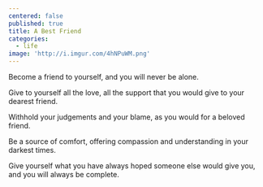 ```yaml
---
centered: false
published: true
title: A Best Friend
categories:
  - life
image: 'http://i.imgur.com/4hNPuWM.png'
---
```

Become a friend to yourself,
and you will never be alone.

Give to yourself
all the love,
all the support
that you would give
to your dearest friend.

Withhold your judgements
and your blame,
as you would
for a beloved friend.

Be a source of comfort,
offering compassion
and understanding
in your darkest times.

Give yourself
what you have always hoped
someone else would give you,
and you will always be complete.





